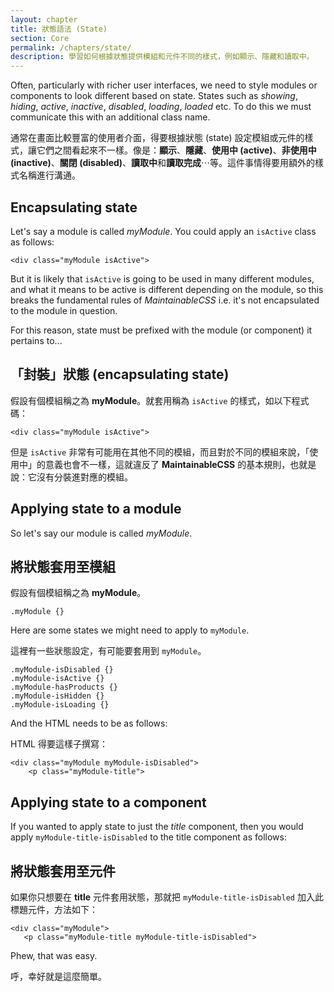 ```yaml
---
layout: chapter
title: 狀態語法 (State)
section: Core
permalink: /chapters/state/
description: 學習如何根據狀態提供模組和元件不同的樣式，例如顯示、隱藏和讀取中。
---
```


Often, particularly with richer user interfaces, we need to style modules or components to look different based on state. States such as *showing*, *hiding*, *active*, *inactive*, *disabled*, *loading*, *loaded* etc. To do this we must communicate this with an additional class name.

通常在畫面比較豐富的使用者介面，得要根據狀態 (state) 設定模組或元件的樣式，讓它們之間看起來不一樣。像是：**顯示**、**隱藏**、**使用中 (active)**、**非使用中 (inactive)**、**關閉 (disabled)**、**讀取中**和**讀取完成**⋯等。這件事情得要用額外的樣式名稱進行溝通。

## Encapsulating state

Let's say a module is called *myModule*. You could apply an `isActive` class as follows:

	<div class="myModule isActive">

But it is likely that `isActive` is going to be used in many different modules, and what it means to be active is different depending on the module, so this breaks the fundamental rules of *MaintainableCSS* i.e. it's not encapsulated to the module in question.

For this reason, state must be prefixed with the module (or component) it pertains to...

## 「封裝」狀態 (encapsulating state)

假設有個模組稱之為 **myModule**。就套用稱為 `isActive` 的樣式，如以下程式碼：

	<div class="myModule isActive">

但是 `isActive` 非常有可能用在其他不同的模組，而且對於不同的模組來說，「使用中」的意義也會不一樣，這就違反了 **MaintainableCSS** 的基本規則，也就是說：它沒有分裝進對應的模組。 

## Applying state to a module

So let's say our module is called *myModule*.

## 將狀態套用至模組

假設有個模組稱之為 **myModule**。

	.myModule {}

Here are some states we might need to apply to `myModule`.

這裡有一些狀態設定，有可能要套用到 `myModule`。

	.myModule-isDisabled {}
	.myModule-isActive {}
	.myModule-hasProducts {}
	.myModule-isHidden {}
	.myModule-isLoading {}

And the HTML needs to be as follows:

HTML 得要這樣子撰寫：

	<div class="myModule myModule-isDisabled">
	    <p class="myModule-title">

## Applying state to a component

If you wanted to apply state to just the *title* component, then you would apply `myModule-title-isDisabled` to the title component as follows:

## 將狀態套用至元件

如果你只想要在 **title** 元件套用狀態，那就把 `myModule-title-isDisabled` 加入此標題元件，方法如下：

	<div class="myModule">
       <p class="myModule-title myModule-title-isDisabled">

Phew, that was easy.

呼，幸好就是這麼簡單。
